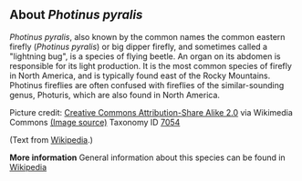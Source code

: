 **About *Photinus pyralis***
-------------------------
*Photinus pyralis*, also known by the common names the common eastern 
firefly (*Photinus pyralis*) or big dipper firefly, and sometimes 
called a "lightning bug", is a species of flying beetle. An organ on 
its abdomen is responsible for its light production. It is the most 
common species of firefly in North America, and is typically found 
east of the Rocky Mountains. Photinus fireflies are often confused 
with fireflies of the similar-sounding genus, Photuris, which are also 
found in North America.


Picture credit: [Creative Commons Attribution-Share Alike 2.0](https://creativecommons.org/licenses/by-sa/2.0) via Wikimedia Commons [(Image source)](https://en.wikipedia.org/wiki/File:Photinus_pyralis_Firefly_3.jpg)
Taxonomy ID [7054](https://www.uniprot.org/taxonomy/7054)

(Text from [Wikipedia](https://en.wikipedia.org/).)

**More information**
General information about this species can be found in [Wikipedia](https://en.wikipedia.org/wiki/Photinus_pyralis)
